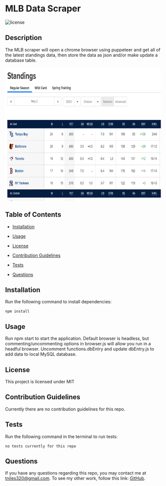 # MLB Data Scraper

![license](https://img.shields.io/badge/License-MIT-orange)

## Description

The MLB scraper will open a chrome browser using puppeteer and get all of the latest standings data, then store the data as json and/or make update a database table.

<!-- ![standings page screenshot](assets/images/standings_page_zoom.png) -->
<img src="assets/images/standings_page_zoom.png"  width="757" height="433">

## Table of Contents 

* [Installation](#installation)

* [Usage](#usage)

* [License](#license)

* [Contribution Guidelines](#contribution-guidelines)

* [Tests](#tests)

* [Questions](#questions)

## Installation

Run the following command to install dependencies:

```
npm install
```

## Usage

Run npm start to start the application. Default browser is headless, but commenting/uncommenting options in browser.js will allow you run in a headful browser. Uncomment functions.dbEntry and update dbEntry.js to add data to local MySQL database.

## License

This project is licensed under MIT

## Contribution Guidelines

Currently there are no contribution guidelines for this repo.

## Tests

Run the following command in the terminal to run tests:

```
no tests currently for this repo
```

## Questions

If you have any questions regarding this repo, you may contact me at tniles320@gmail.com. To see my other work, follow this link: [GitHub](https://github.com/tniles320/).